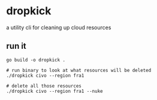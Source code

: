 # dropkick

a utility cli for cleaning up cloud resources

## run it

```
go build -o dropkick .

# run binary to look at what resources will be deleted
./dropkick civo --region fra1 

# delete all those resources
./dropkick civo --region fra1 --nuke
```